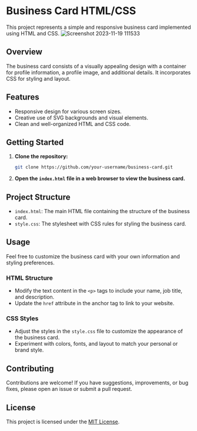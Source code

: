 # Business Card HTML/CSS
This project represents a simple and responsive business card implemented using HTML and CSS.
![Screenshot 2023-11-19 111533](https://github.com/sinisaandrijevic/business-card/assets/75179259/8d777d29-80cf-4fed-b601-3ecf43aecc44)

## Overview

The business card consists of a visually appealing design with a container for profile information, a profile image, and additional details. It incorporates CSS for styling and layout.

## Features

- Responsive design for various screen sizes.
- Creative use of SVG backgrounds and visual elements.
- Clean and well-organized HTML and CSS code.

## Getting Started

1. **Clone the repository:**

    ```bash
    git clone https://github.com/your-username/business-card.git
    ```

2. **Open the `index.html` file in a web browser to view the business card.**

## Project Structure

- `index.html`: The main HTML file containing the structure of the business card.
- `style.css`: The stylesheet with CSS rules for styling the business card.

## Usage

Feel free to customize the business card with your own information and styling preferences.

### HTML Structure

- Modify the text content in the `<p>` tags to include your name, job title, and description.
- Update the `href` attribute in the anchor tag to link to your website.

### CSS Styles

- Adjust the styles in the `style.css` file to customize the appearance of the business card.
- Experiment with colors, fonts, and layout to match your personal or brand style.

## Contributing

Contributions are welcome! If you have suggestions, improvements, or bug fixes, please open an issue or submit a pull request.

## License

This project is licensed under the [MIT License](LICENSE).
